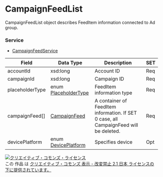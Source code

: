 # CampaignFeedList
CampaignFeedList object describes FeedItem information connected to Ad group.
### Service
+ [CampaignFeedService](../services/CampaignFeedService.md)

| Field | Data Type | Description | SET | 
|---|---|---|---|
| accountId| xsd:long| Account ID| Req |
| campaignId| xsd:long| Campaign ID| Req |
| placeholderType| enum <a href="./PlaceholderType.md">PlaceholderType</a>| FeedItem information type| Req |
| campaignFeed[]| <a href="./CampaignFeed.md">CampaignFeed</a>| A container of FeedItem information. If SET 0 case, all CampaignFeed will be deleted.| Req |
| devicePlatform| enum <a href="./DevicePlatform.md">DevicePlatform</a>| Specifies device| Opt |
<a rel="license" href="http://creativecommons.org/licenses/by-nd/2.1/jp/"><img alt="クリエイティブ・コモンズ・ライセンス" style="border-width:0" src="https://i.creativecommons.org/l/by-nd/2.1/jp/88x31.png" /></a><br />この 作品 は <a rel="license" href="http://creativecommons.org/licenses/by-nd/2.1/jp/">クリエイティブ・コモンズ 表示 - 改変禁止 2.1 日本 ライセンスの下に提供されています。</a>
